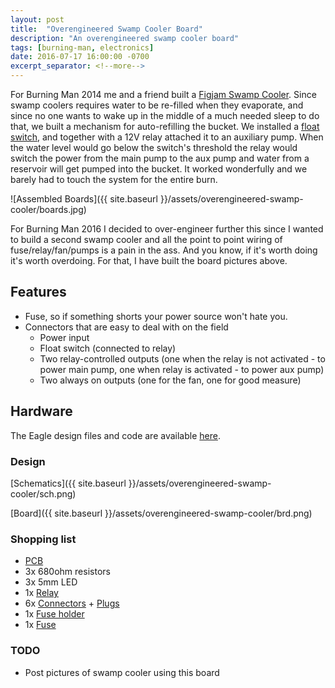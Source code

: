 ```yaml
---
layout: post
title:  "Overengineered Swamp Cooler Board"
description: "An overengineered swamp cooler board"
tags: [burning-man, electronics]
date: 2016-07-17 16:00:00 -0700
excerpt_separator: <!--more-->
---
```


For Burning Man 2014 me and a friend built a [Figjam Swamp Cooler](https://eplaya.burningman.org/viewtopic.php?t=33842). Since swamp coolers requires water to be re-filled when they evaporate, and since no one wants to wake up in the middle of a much needed sleep to do that, we built a mechanism for auto-refilling the bucket. We installed a [float switch](https://www.amazon.com/gp/product/B000NU69XO/ref=oh_aui_search_detailpage?ie=UTF8&psc=1), and together with a 12V relay attached it to an auxiliary pump. When the water level would go below the switch's threshold the relay would switch the power from the main pump to the aux pump and water from a reservoir will get pumped into the bucket. It worked wonderfully and we barely had to touch the system for the entire burn.
<!--more-->

![Assembled Boards]({{ site.baseurl }}/assets/overengineered-swamp-cooler/boards.jpg)

For Burning Man 2016 I decided to over-engineer further this since I wanted to build a second swamp cooler and all the point to point wiring of fuse/relay/fan/pumps is a pain in the ass. And you know, if it's worth doing it's worth overdoing. For that, I have built the board pictures above.

## Features

- Fuse, so if something shorts your power source won't hate you.
- Connectors that are easy to deal with on the field
  - Power input
  - Float switch (connected to relay)
  - Two relay-controlled outputs (one when the relay is not activated - to power main pump, one when relay is activated - to power aux pump)
  - Two always on outputs (one for the fan, one for good measure)

## Hardware


The Eagle design files and code are available [here](https://github.com/eranrund/eagle/tree/master/swamp-cooler).

### Design
[Schematics]({{ site.baseurl }}/assets/overengineered-swamp-cooler/sch.png)

[Board]({{ site.baseurl }}/assets/overengineered-swamp-cooler/brd.png)

### Shopping list
 - [PCB](https://oshpark.com/shared_projects/03cD43VN)
 - 3x 680ohm resistors
 - 3x 5mm LED
 - 1x [Relay](http://www.taydaelectronics.com/mini-relay-spdt-5-pins-12vdc-10a-120v-contact.html)
 - 6x [Connectors](http://www.taydaelectronics.com/connectors-sockets/terminal-blocks/pluggable/2-pin-male-plug-in-type-vertical-terminal-block-5mm-5ehdrc.html) + [Plugs](http://www.taydaelectronics.com/connectors-sockets/terminal-blocks/pluggable/2-pin-female-plug-in-type-vertical-terminal-block-5mm-5esdv.html)
 - 1x [Fuse holder](http://www.taydaelectronics.com/fuse-holder-with-cover-5x20mm-m205-pcb-4a.html)
 - 1x [Fuse](http://www.taydaelectronics.com/fuse-glass-fast-acting-3a-5x20.html)

### TODO
 - Post pictures of swamp cooler using this board
